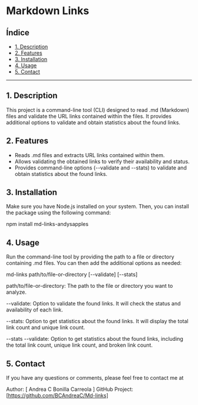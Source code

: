 # Markdown Links

## Índice

* [1. Description ](#1-Description)
* [2. Features ](#2-Features)
* [3. Installation ](#3-Installation)
* [4. Usage ](#4-Usage)
* [5. Contact](#5-Contact)

***

## 1. Description

This project is a command-line tool (CLI) designed to read .md (Markdown) files and validate the URL links contained within the files. It provides additional options to validate and obtain statistics about the found links.

## 2. Features

- Reads .md files and extracts URL links contained within them.
- Allows validating the obtained links to verify their availability and status.
- Provides command-line options (--validate and --stats) to validate and obtain statistics about the found links.

## 3. Installation

Make sure you have Node.js installed on your system. Then, you can install the package using the following command:

npm install md-links-andysapples

## 4. Usage

Run the command-line tool by providing the path to a file or directory containing .md files. You can then add the additional options as needed:

md-links path/to/file-or-directory [--validate] [--stats]

path/to/file-or-directory: The path to the file or directory you want to analyze.

--validate: Option to validate the found links. It will check the status and availability of each link.

--stats: Option to get statistics about the found links. It will display the total link count and unique link count.

--stats --validate: Option to get statistics about the found links, including the total link count, unique link count, and broken link count.

## 5. Contact

If you have any questions or comments, please feel free to contact me at

Author: [ Andrea C Bonilla Carreola ]
GitHub Project: [https://github.com/BCAndreaC/Md-links]